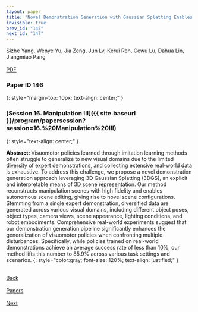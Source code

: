 ```yaml
---
layout: paper
title: "Novel Demonstration Generation with Gaussian Splatting Enables Robust One-Shot Manipulation"
invisible: true
prev_id: "145"
next_id: "147"
---
```

<div class="paper-authors">
  <div class="paper-author-box">
    <div class="paper-author-name">Sizhe Yang, Wenye Yu, Jia Zeng, Jun Lv, Kerui Ren, Cewu Lu, Dahua Lin, Jiangmiao Pang</div>
    <div class="paper-author-uni"></div>
  </div>
</div>

<div class="paper-pdf-modern">
  <div class="paper-menu-icon">
    <a href="https://www.roboticsproceedings.org/rss21/p146.pdf" title="Download PDF" target="_blank">
      <i class="fa fa-file-pdf-o"></i><br>
      <span class="paper-menu-label">PDF</span>
    </a>
  </div>
</div>

### Paper ID 146
{: style="margin-top: 10px; text-align: center;" }

### [Session 16. Manipulation III]({{ site.baseurl }}/program/papersession?session=16.%20Manipulation%20III)
{: style="text-align: center;" }

<b style="color: black;">Abstract: </b>Visuomotor policies learned through imitation learning methods often struggle to generalize to new visual domains due to the limited diversity of expert demonstrations, and collecting extensive real-world data is exhaustive.  To address this challenge, we propose a novel demonstration generation approach leveraging 3D Gaussian Splatting (3DGS), an explicit and interpretable means of 3D scene representation.  Our method reconstructs manipulation scenes with high fidelity and enables autonomous scene editing, giving rise to novel scene configurations. Stemming from a single expert demonstration, diversified data are generated across various visual domains, including different object poses, object types, camera views, scene appearance, lighting conditions, and robot embodiments.  Comprehensive real-world experiments suggest that our demonstration generation pipeline significantly enhances the generalization of visuomotor policies when confronting multiple disturbances. Specifically, while policies trained on real-world demonstrations achieve an average success rate of less than 10%, our method lifts this number to 85.9% across various task settings and scenarios.
{: style="color:gray; font-size: 120%; text-align: justified;" }

<div class="paper-menu">
  <div class="paper-menu-inner">
    <a href="{{ site.baseurl }}/program/papers/145/" title="Previous Paper">
            <div class="paper-menu-icon">
                <i class="fa fa-chevron-left"></i><br>
                <span class="paper-menu-label">Back</span>
            </div>
        </a>
    <a href="{{ site.baseurl }}/program/papers" title="All Papers">
      <div class="paper-menu-icon">
        <i class="fa fa-list"></i><br>
        <span class="paper-menu-label">Papers</span>
      </div>
    </a>
    <a href="{{ site.baseurl }}/program/papers/147/" title="Next Paper">
            <div class="paper-menu-icon">
                <i class="fa fa-chevron-right"></i><br>
                <span class="paper-menu-label">Next</span>
            </div>
        </a>
  </div>
</div>
